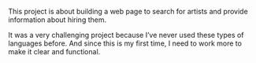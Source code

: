 This project is about building a web page to search for artists and provide information about hiring them.

It was a very challenging project because I’ve never used these types of languages before.
And since this is my first time, I need to work more to make it clear and functional.
